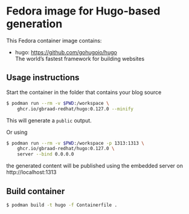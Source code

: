 Fedora image for Hugo-based generation
======================================


This Fedora container image contains:

  - hugo: https://github.com/gohugoio/hugo  
    The world’s fastest framework for building websites


## Usage instructions
Start the container in the folder that contains your blog source

```bash
$ podman run --rm -v $PWD:/workspace \
    ghcr.io/gbraad-redhat/hugo:0.127.0 --minify
```

This will generate a `public` output.

Or using

```bash
$ podman run --rm -v $PWD:/workspace -p 1313:1313 \
    ghcr.io/gbraad-redhat/hugo:0.127.0 \
    server --bind 0.0.0.0
```
the generated content will be published using the embedded server on http://localhost:1313


## Build container

```bash
$ podman build -t hugo -f Containerfile .
```
